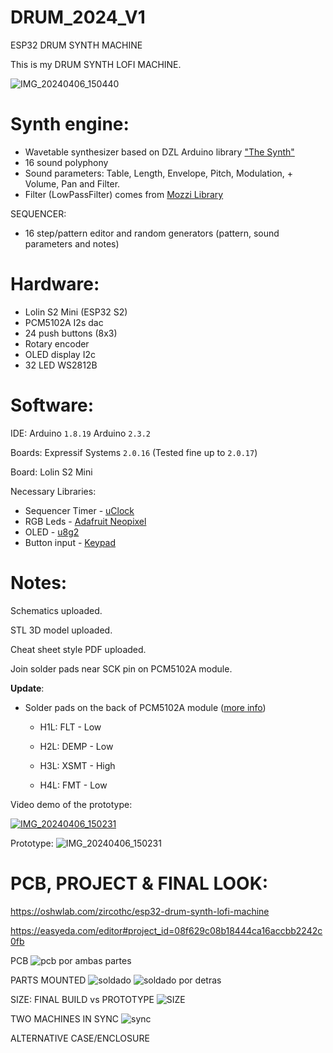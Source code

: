 # DRUM_2024_V1

ESP32 DRUM SYNTH MACHINE

This is my DRUM SYNTH LOFI MACHINE.

![IMG_20240406_150440](https://github.com/zircothc/DRUM_2004_V1/assets/17828930/c8327dc2-a3f7-4d81-8d82-ebfe2a7c45c3)

# Synth engine:

- Wavetable synthesizer based on DZL Arduino library ["The Synth"](https://github.com/dzlonline/the_synth)
- 16 sound polyphony
- Sound parameters: Table, Length, Envelope, Pitch, Modulation, + Volume, Pan and Filter.
- Filter (LowPassFilter) comes from [Mozzi Library](https://github.com/sensorium/Mozzi)

SEQUENCER:

- 16 step/pattern editor and random generators (pattern, sound parameters and notes)

# Hardware:

- Lolin S2 Mini (ESP32 S2)
- PCM5102A I2s dac
- 24 push buttons (8x3)
- Rotary encoder
- OLED display I2c
- 32 LED WS2812B

# Software:

IDE:
Arduino `1.8.19` 
Arduino `2.3.2`

Boards:
Expressif Systems `2.0.16` (Tested fine up to `2.0.17`)

Board: Lolin S2 Mini

Necessary Libraries:

- Sequencer Timer - [uClock](https://github.com/midilab/uClock)
- RGB Leds - [Adafruit Neopixel](https://github.com/adafruit/Adafruit_NeoPixel)
- OLED - [u8g2](https://github.com/olikraus/u8g2)
- Button input - [Keypad](https://github.com/Chris--A/Keypad)

# Notes:

Schematics uploaded.

STL 3D model uploaded.

Cheat sheet style PDF uploaded.

Join solder pads near SCK pin on PCM5102A module.

**Update**: 

- Solder pads on the back of PCM5102A module ([more info](https://github.com/pschatzmann/ESP32-A2DP/wiki/External-DAC#pcm5102-dac))
  
  - H1L: FLT - Low
  
  - H2L: DEMP - Low
  
  - H3L: XSMT - High
  
  - H4L: FMT - Low

Video demo of the prototype:

[![IMG_20240406_150231](https://img.youtube.com/vi/rXl1gpWJp-g/0.jpg)](https://www.youtube.com/watch?v=rXl1gpWJp-g)

Prototype:
![IMG_20240406_150231](https://github.com/zircothc/DRUM_2004_V1/assets/17828930/feb9b928-f76a-4b51-93ea-a7afbd6a5c28)

# PCB, PROJECT & FINAL LOOK:

https://oshwlab.com/zircothc/esp32-drum-synth-lofi-machine

https://easyeda.com/editor#project_id=08f629c08b18444ca16accbb2242c0fb

PCB
![pcb por ambas partes](https://github.com/zircothc/DRUM_2004_V1/assets/17828930/b96a9900-0efa-4e17-8604-94ad5a8391e3)

PARTS MOUNTED
![soldado](https://github.com/zircothc/DRUM_2004_V1/assets/17828930/691a3e87-74a0-4ee9-bb83-77bda648d8eb)
![soldado por detras](https://github.com/zircothc/DRUM_2004_V1/assets/17828930/2e9d8d91-a247-4251-9387-837ad2b6a9ef)

SIZE: FINAL BUILD vs PROTOTYPE
![SIZE](https://github.com/zircothc/DRUM_2004_V1/assets/17828930/9eb3fe80-272a-4285-b9d5-6d1e910351dc)

TWO MACHINES IN SYNC
![sync](https://github.com/zircothc/DRUM_2004_V1/assets/17828930/0adc1eed-482d-4931-8327-f6911d9ab73b)

ALTERNATIVE CASE/ENCLOSURE

